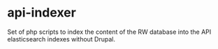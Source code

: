 api-indexer
===========

Set of php scripts to index the content of the RW database into the API elasticsearch indexes without Drupal.
